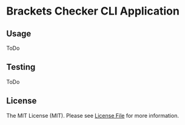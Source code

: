 # Brackets Checker CLI Application

## Usage
ToDo

## Testing
ToDo

## License
The MIT License (MIT). Please see [License File](LICENSE.md) for more information.
